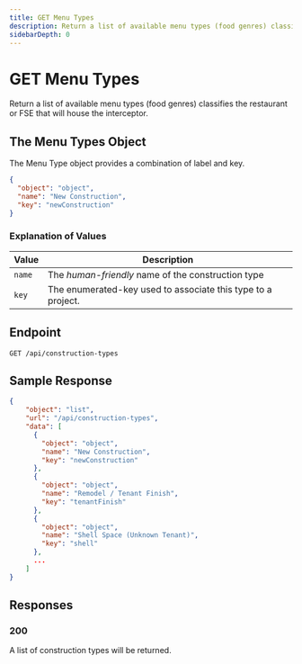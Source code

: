 ```yaml
---
title: GET Menu Types
description: Return a list of available menu types (food genres) classifies the restaurant or FSE that will house the interceptor.
sidebarDepth: 0
---
```


# GET Menu Types

Return a list of available menu types (food genres) classifies the restaurant or FSE that will house the interceptor.

## The Menu Types Object

The Menu Type object provides a combination of label and key.

```json
{
  "object": "object",
  "name": "New Construction",
  "key": "newConstruction"
}
```

### Explanation of Values

| Value                       | Description                                                  |
|-----------------------------|--------------------------------------------------------------|
| `name`                      | The *human-friendly* name of the construction type           |
| `key`                       | The enumerated-key used to associate this type to a project. |


## Endpoint

``` http
GET /api/construction-types
```

## Sample Response

```json
{
    "object": "list",
    "url": "/api/construction-types",
    "data": [
      {
        "object": "object",
        "name": "New Construction",
        "key": "newConstruction"
      },
      {
        "object": "object",
        "name": "Remodel / Tenant Finish",
        "key": "tenantFinish"
      },
      {
        "object": "object",
        "name": "Shell Space (Unknown Tenant)",
        "key": "shell"
      },
      ...
    ]
}
```

## Responses

### 200 <Badge text="success" type="success" />

A list of construction types will be returned.